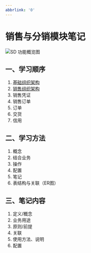 ```yaml
---
abbrlink: '0'
---
```

# 销售与分销模块笔记 #

![SD 功能概览图](/images/SAP/SD概览.png "SD 功能概览")


## 一、学习顺序

1. [基础组织架构](/组织架构/基础组织架构.md)
2. [销售组织架构](/组织架构/销售组织架构.md)
3. 销售凭证
4. 销售订单
5. 订单
6. 交货
7. 信用

## 二、学习方法

1. 概念
2. 结合业务
3. 操作
4. 配置
5. 笔记
6. 表结构与关联（ER图）

## 三、笔记内容

1. 定义/概念
2. 业务用途
3. 原则/前提
4. 关联
5. 使用方法、说明
6. 配置